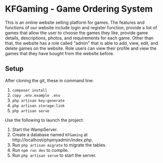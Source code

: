 # KFGaming - Game Ordering System
This is an online website selling platform for games. The features and functions of our website include login and register function, provide a list of games that allow the user to choose the games they like, provide game details, descriptions, photos, and requirements for each game. Other than that, the website has a role called "admin" that is able to add, view, edit, and delete games on the website. Role users can view their profile and view the games that they have bought from the website before.

## Setup
After cloning the git, these in command line:
1. ```composer install```
2. ```copy .env.example .env```
3. ```php artisan key:generate```
4. ```php artisan storage:link```
5. ```php artisan serve```

Use the following to launch the project:
1. Start the WampServer.
2. Create a database named `KFGaming` at http://localhost/phpmyadmin/index.php.
3. Run ```php artisan migrate``` to migrate the tables.
4. Run ```npm run dev``` to compile.
5. Run ```php artisan serve``` to start the server.

